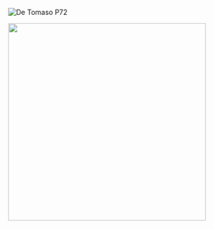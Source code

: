 <img src="https://detomaso-automobili.com/cdn/shop/files/p72_slider_01.jpg?v=1701996921" 
     alt="De Tomaso P72" >

<img src="https://media.giphy.com/media/bfyAhSvvhDd8A/giphy.gif?cid=790b7611cfos04whuvntaq6xkg2hqypmiritzk2kpmujjrdr&ep=v1_gifs_search&rid=giphy.gif&ct=g" width="400">

 <!--
 **SpiNoice01/SpiNoice01** is a ✨ _special_ ✨ repository because its `README.md` (this file) appears on your GitHub profile.
 
 Here are some ideas to get you started:
 
 - 🔭 I’m currently working on ...
 - 🌱 I’m currently learning ...
 - 👯 I’m looking to collaborate on ...
 - 🤔 I’m looking for help with ...
 - 💬 Ask me about ...
 - 📫 How to reach me: ...
 - 😄 Pronouns: ...
 - ⚡ Fun fact: ...
 -->
